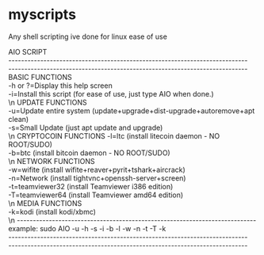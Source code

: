 # myscripts
Any shell scripting ive done for linux ease of use<br>

AIO SCRIPT<br>
---------------------------------------------------------------------------<br>
---------------------------------------------------------------------------<br>
BASIC FUNCTIONS<br>
-h or ?=Display this help screen<br>
-i=Install this script (for ease of use, just type AIO when done.)<br>
\n
UPDATE FUNCTIONS<br>
-u=Update entire system (update+upgrade+dist-upgrade+autoremove+apt clean)<br>
-s=Small Update (just apt update and upgrade)<br>
\n
CRYPTOCOIN FUNCTIONS
-l=ltc (install litecoin daemon - NO ROOT/SUDO)<br>
-b=btc (install bitcoin daemon - NO ROOT/SUDO)<br>
\n
NETWORK FUNCTIONS<br>
-w=wifite (install wifite+reaver+pyrit+tshark+aircrack)<br>
-n=Network (install tightvnc+openssh-server+screen)<br>
-t=teamviewer32 (install Teamviewer i386 edition)<br>
-T=teamviewer64 (install Teamviewer amd64 edition)<br>
\n
MEDIA FUNCTIONS<br>
-k=kodi (install kodi/xbmc)<br>
\n
---------------------------------------------------------------------------<br>
example: sudo AIO -u -h -s -i -b -l -w -n -t -T -k<br>
---------------------------------------------------------------------------<br>
---------------------------------------------------------------------------<br>
